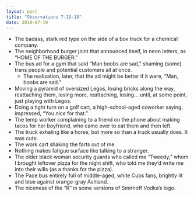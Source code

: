 ```yaml
---
layout: post
title: "Observations 7-19-18"
date: 2018-07-19
---
```

* The badass, stark red type on the side of a box truck for a chemical company.
* The neighborhood burger joint that announced itself, in neon letters, as “HOME OF THE BURGER.”
* The bus ad for a gym that said “Man boobs are sad,” shaming (some) trans people and potential customers all at once.
	* The realization, later, that the ad might be better if it were, “Man, boobs are sad.”
* Moving a pyramid of oversized Legos, losing bricks along the way, reattaching them, losing more, reattaching, losing… until, at some point, just playing with Legos.
* Doing a tight turn on a golf cart, a high-school-aged coworker saying, impressed, “You *nice* for that.”
* The temp worker complaining to a friend on the phone about making tacos for her boyfriend, who came over to eat them and then left.
* The truck exhaling like a horse, but more so than a truck usually does. It was cute.
* The work cart shaking the farts out of me.
* Nothing makes fatigue surface like talking to a stranger.
* The older black woman security guards who called me “Tweedy,” whom I brought leftover pizza for the night shift, who told me they’d write me into their wills (as a thanks for the pizza).
* The Pace bus entirely full of middle-aged, white Cubs fans, brightly lit and blue against orange-gray Ashland.
* The niceness of the “R” in some versions of Smirnoff Vodka’s logo.
